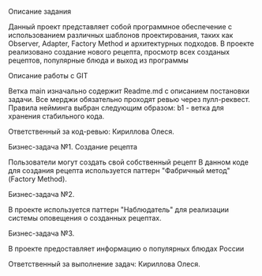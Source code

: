 Описание задания

Данный проект представляет собой программное обеспечение с использованием различных шаблонов проектирования, 
таких как Observer, Adapter, Factory Method и архитектурных подходов. 
В проекте реализовано создание нового рецепта, просмотр всех созданых рецептов, популярные блюда и выход из программы

Описание работы с GIT

Ветка main изначально содержит Readme.md с описанием постановки задачи. Все мерджи обязательно проходят ревью через пулл-реквест.
Правила нейминга выбран следующим образом: b1 - ветка для хранения стабильного кода. 

Ответственный за код-ревью: Кириллова Олеся.

Бизнес-задача №1. Создание рецепта

Пользователи могут создать свой собственный рецепт
В данном коде для создания рецепта используется паттерн "Фабричный метод" (Factory Method).

Бизнес-задача №2.

В проекте используется паттерн "Наблюдатель" для реализации системы оповещения о созданных рецептах.

Бизнес-задача №3. 

В проекте предоставляет информацию о популярных блюдах России 

Ответственный за выполнение задач: Кириллова Олеся.


